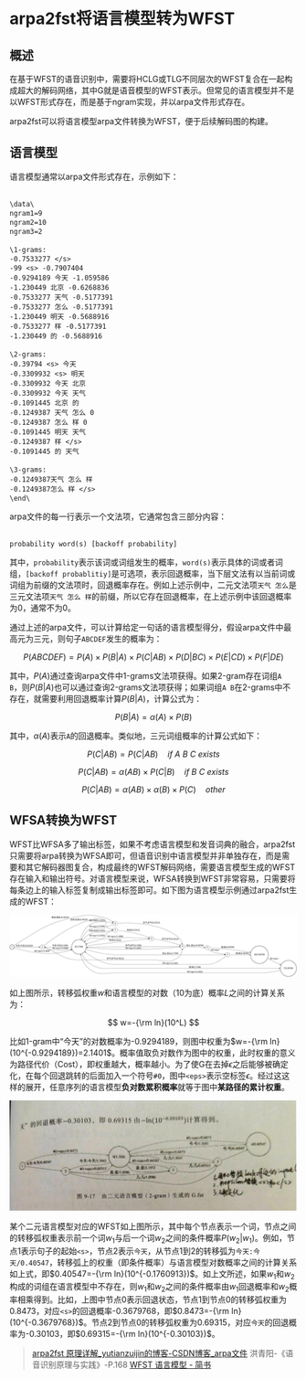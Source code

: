 # arpa2fst将语言模型转为WFST

## 概述

在基于WFST的语音识别中，需要将HCLG或TLG不同层次的WFST复合在一起构成超大的解码网络，其中G就是语音模型的WFST表示。但常见的语言模型并不是以WFST形式存在，而是基于ngram实现，并以arpa文件形式存在。

arpa2fst可以将语言模型arpa文件转换为WFST，便于后续解码图的构建。

## 语言模型

语言模型通常以arpa文件形式存在，示例如下：

```

\data\
ngram1=9
ngram2=10
ngram3=2

\1-grams:
-0.7533277 </s>
-99 <s> -0.7907404
-0.9294189 今天 -1.059586
-1.230449 北京 -0.6268836
-0.7533277 天气 -0.5177391
-0.7533277 怎么 -0.5177391
-1.230449 明天 -0.5688916
-0.7533277 样 -0.5177391
-1.230449 的 -0.5688916

\2-grams:
-0.39794 <s> 今天
-0.3309932 <s> 明天
-0.3309932 今天 北京
-0.3309932 今天 天气
-0.1091445 北京 的
-0.1249387 天气 怎么 0
-0.1249387 怎么 样 0
-0.1091445 明天 天气
-0.1249387 样 </s>
-0.1091445 的 天气

\3-grams:
-0.1249387天气 怎么 样
-0.1249387怎么 样 </s>
\end\
```

arpa文件的每一行表示一个文法项，它通常包含三部分内容：

```

probability word(s) [backoff probability]
```

其中，`probability`表示该词或词组发生的概率，`word(s)`表示具体的词或者词组，`[backoff probablitiy]`是可选项，表示回退概率，当下层文法有以当前词或词组为前缀的文法项时，回退概率存在。例如上述示例中，二元文法项`天气 怎么`是三元文法项`天气 怎么 样`的前缀，所以它存在回退概率，在上述示例中该回退概率为0，通常不为0。

通过上述的arpa文件，可以计算给定一句话的语言模型得分，假设arpa文件中最高元为三元，则句子`ABCDEF`发生的概率为：

$$
P(ABCDEF)=P(A)\times P(B|A)\times P(C|AB)\times P(D|BC)\times P(E|CD)\times P(F|DE)
$$

其中，$P(A)$通过查询arpa文件中1-grams文法项获得。如果2-gram存在词组`A B`，则$P(B|A)$也可以通过查询2-grams文法项获得；如果词组`A B`在2-grams中不存在，就需要利用回退概率计算$P(B|A)$，计算公式为：

$$
P(B|A)=\alpha(A)\times P(B)
$$

其中，$\alpha(A)$表示`A`的回退概率。类似地，三元词组概率的计算公式如下：

$$
P(C|AB)=P(C|AB)\quad if\ A\ B\ C\ exists
$$

$$
 P(C|AB)=\alpha(AB)\times P(C|B)\quad if\ B\ C\ exists
$$

$$
 P(C|AB)=\alpha(AB)\times \alpha(B) \times P(C)\quad other
$$

## WFSA转换为WFST

WFST比WFSA多了输出标签，如果不考虑语言模型和发音词典的融合，arpa2fst只需要将arpa转换为WFSA即可，但语音识别中语言模型并非单独存在，而是需要和其它解码器图复合，构成最终的WFST解码网络，需要语言模型生成的WFST存在输入和输出符号。对语言模型来说，WFSA转换到WFST非常容易，只需要将每条边上的输入标签复制成输出标签即可。如下图为语言模型示例通过arpa2fst生成的WFST：

![](attachments/Pasted%20image%2020220531162056.png)

如上图所示，转移弧权重$w$和语言模型的对数（10为底）概率$L$之间的计算关系为：

$$
w=-{\rm ln}(10^L)
$$

比如1-gram中“今天”的对数概率为-0.9294189，则图中权重为$w=-{\rm ln}(10^{-0.9294189})=2.1401$。概率值取负对数作为图中的权重，此时权重的意义为路径代价（Cost），即权重越大，概率越小。为了使G在去掉$\epsilon$之后能够被确定化，在每个回退跳转的后面加入一个符号`#0`，图中`<eps>`表示空标签$\epsilon$。经过这这样的展开，任意序列的语言模型**负对数累积概率**就等于图中**某路径的累计权重**。

![](attachments/Pasted%20image%2020220531213405.png)

某个二元语言模型对应的WFST如上图所示，其中每个节点表示一个词，节点之间的转移弧权重表示前一个词$w_1$与后一个词$w_2$之间的条件概率$P(w_2|w_1)$。例如，节点1表示句子的起始`<s>`，节点2表示`今天`，从节点1到2的转移弧为`今天:今天/0.40547`，转移弧上的权重（即条件概率）与语言模型对数概率之间的计算关系如上式，即$0.40547=-{\rm ln}(10^{-0.1760913})$。如上文所述，如果$w_1$和$w_2$构成的词组在语言模型中不存在，则$w_1$和$w_2$之间的条件概率由$w_1$回退概率和$w_2$概率相乘得到。比如，上图中节点0表示回退状态，节点1到节点0的转移弧权重为0.8473，对应`<s>`的回退概率-0.3679768，即$0.8473=-{\rm ln}(10^{-0.3679768})$。节点2到节点0的转移弧权重为0.69315，对应`今天`的回退概率为-0.30103，即$0.69315=-{\rm ln}(10^{-0.30103})$。

> [arpa2fst 原理详解_yutianzuijin的博客-CSDN博客_arpa文件](https://blog.csdn.net/yutianzuijin/article/details/78756130)
> 洪青阳-《语音识别原理与实践》-P.168
> [WFST 语言模型 - 简书](https://www.jianshu.com/p/095939c4617f)
